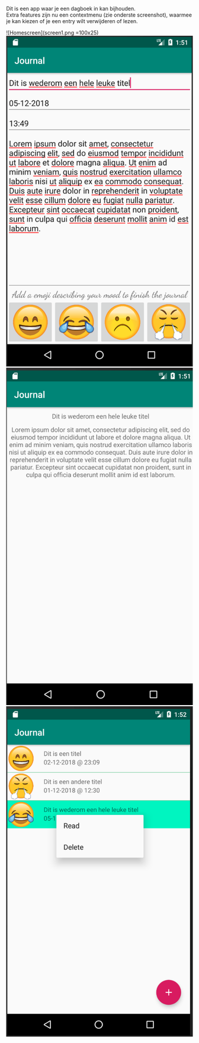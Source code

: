 Dit is een app waar je een dagboek in kan bijhouden.    
Extra features zijn nu een contextmenu (zie onderste screenshot), waarmee je kan kiezen of 
je een entry wilt verwijderen of lezen.


![Homescreen](screen1.png =100x25)
![Inpuscreen](screen2.png)
![Lookscreen](screen3.png)
![Contextmenu](screen4.png)